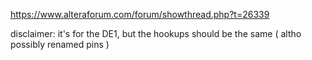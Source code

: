 https://www.alteraforum.com/forum/showthread.php?t=26339

disclaimer: it's for the DE1, but the hookups should be the same ( altho possibly renamed pins )
